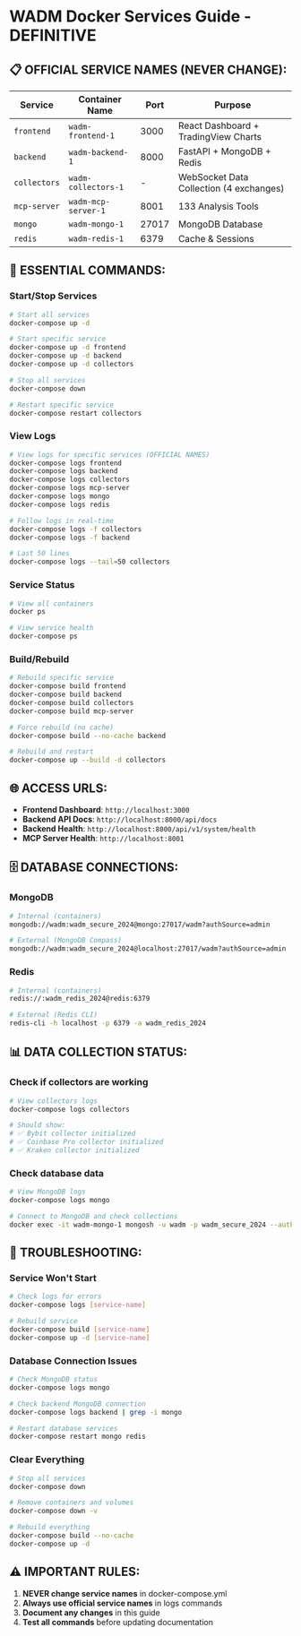 # WADM Docker Services Guide - DEFINITIVE

## 📋 **OFFICIAL SERVICE NAMES** (NEVER CHANGE):

| Service | Container Name | Port | Purpose |
|---------|---------------|------|---------|
| `frontend` | `wadm-frontend-1` | 3000 | React Dashboard + TradingView Charts |
| `backend` | `wadm-backend-1` | 8000 | FastAPI + MongoDB + Redis |
| `collectors` | `wadm-collectors-1` | - | WebSocket Data Collection (4 exchanges) |
| `mcp-server` | `wadm-mcp-server-1` | 8001 | 133 Analysis Tools |
| `mongo` | `wadm-mongo-1` | 27017 | MongoDB Database |
| `redis` | `wadm-redis-1` | 6379 | Cache & Sessions |

## 🚀 **ESSENTIAL COMMANDS**:

### Start/Stop Services
```bash
# Start all services
docker-compose up -d

# Start specific service
docker-compose up -d frontend
docker-compose up -d backend
docker-compose up -d collectors

# Stop all services
docker-compose down

# Restart specific service
docker-compose restart collectors
```

### View Logs
```bash
# View logs for specific services (OFFICIAL NAMES)
docker-compose logs frontend
docker-compose logs backend
docker-compose logs collectors
docker-compose logs mcp-server
docker-compose logs mongo
docker-compose logs redis

# Follow logs in real-time
docker-compose logs -f collectors
docker-compose logs -f backend

# Last 50 lines
docker-compose logs --tail=50 collectors
```

### Service Status
```bash
# View all containers
docker ps

# View service health
docker-compose ps
```

### Build/Rebuild
```bash
# Rebuild specific service
docker-compose build frontend
docker-compose build backend
docker-compose build collectors
docker-compose build mcp-server

# Force rebuild (no cache)
docker-compose build --no-cache backend

# Rebuild and restart
docker-compose up --build -d collectors
```

## 🌐 **ACCESS URLS**:

- **Frontend Dashboard**: `http://localhost:3000`
- **Backend API Docs**: `http://localhost:8000/api/docs`
- **Backend Health**: `http://localhost:8000/api/v1/system/health`
- **MCP Server Health**: `http://localhost:8001`

## 🗄️ **DATABASE CONNECTIONS**:

### MongoDB
```bash
# Internal (containers)
mongodb://wadm:wadm_secure_2024@mongo:27017/wadm?authSource=admin

# External (MongoDB Compass)
mongodb://wadm:wadm_secure_2024@localhost:27017/wadm?authSource=admin
```

### Redis
```bash
# Internal (containers)
redis://:wadm_redis_2024@redis:6379

# External (Redis CLI)
redis-cli -h localhost -p 6379 -a wadm_redis_2024
```

## 📊 **DATA COLLECTION STATUS**:

### Check if collectors are working
```bash
# View collectors logs
docker-compose logs collectors

# Should show:
# ✅ Bybit collector initialized
# ✅ Coinbase Pro collector initialized  
# ✅ Kraken collector initialized
```

### Check database data
```bash
# View MongoDB logs
docker-compose logs mongo

# Connect to MongoDB and check collections
docker exec -it wadm-mongo-1 mongosh -u wadm -p wadm_secure_2024 --authenticationDatabase admin
```

## 🚨 **TROUBLESHOOTING**:

### Service Won't Start
```bash
# Check logs for errors
docker-compose logs [service-name]

# Rebuild service
docker-compose build [service-name]
docker-compose up -d [service-name]
```

### Database Connection Issues
```bash
# Check MongoDB status
docker-compose logs mongo

# Check backend MongoDB connection
docker-compose logs backend | grep -i mongo

# Restart database services
docker-compose restart mongo redis
```

### Clear Everything
```bash
# Stop all services
docker-compose down

# Remove containers and volumes
docker-compose down -v

# Rebuild everything
docker-compose build --no-cache
docker-compose up -d
```

## ⚠️ **IMPORTANT RULES**:

1. **NEVER change service names** in docker-compose.yml
2. **Always use official service names** in logs commands
3. **Document any changes** in this guide
4. **Test all commands** before updating documentation 